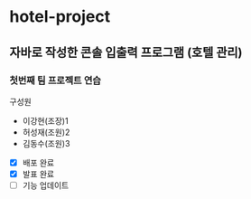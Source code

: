 # hotel-project
## 자바로 작성한 콘솔 입출력 프로그램 (호텔 관리)
### 첫번째 팀 프로젝트 연습
구성원 
+ 이강현(조장)1
+ 허성재(조원)2
+ 김동수(조원)3

- [x] 배포 완료
- [x] 발표 완료
- [ ] 기능 업데이트
